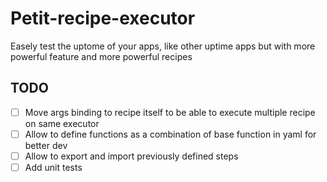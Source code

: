 # Petit-recipe-executor

Easely test the uptome of your apps, like other uptime apps but with more powerful feature and more powerful recipes

## TODO

- [ ] Move args binding to recipe itself to be able to execute multiple recipe on same executor
- [ ] Allow to define functions as a combination of base function in yaml for better dev
- [ ] Allow to export and import previously defined steps
- [ ] Add unit tests
